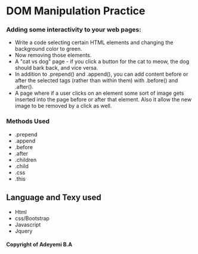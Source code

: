 # DOM Manipulation Practice

### Adding some interactivity to your web pages:

* Write a code selecting certain HTML elements and changing the background color to green.
* Now removing those elements.
*  A "cat vs dog" page - if you click a button for the cat to meow, the dog should bark back, and vice versa. 
* In addition to .prepend() and .append(), you can add content before or after the selected tags (rather than within them) with .before() and .after().
* A page where if a user clicks on an element some sort of image gets inserted into the page before or after that element. Also it allow the new image to be removed by a click as well.


### Methods Used
* .prepend
* .append
* .before
* .after
* .children
* .child
* .css
* .this

## Language and Texy used
* Html
* css/Bootstrap
* Javascript
* Jquery

#### Copyright of Adeyemi B.A